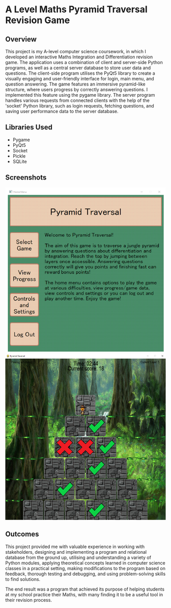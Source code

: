# A Level Maths Pyramid Traversal Revision Game

## Overview

This project is my A-level computer science coursework, in which I developed an interactive Maths Integration and Differentiation revision game. The application uses a combination of client and server-side Python programs, as well as a central server database to store user data and questions. The client-side program utilises the PyQt5 library to create a visually engaging and user-friendly interface for login, main menu, and question answering. The game features an immersive pyramid-like structure, where users progress by correctly answering questions. I implemented this feature using the pygame library. The server program handles various requests from connected clients with the help of the 'socket' Python library, such as login requests, fetching questions, and saving user performance data to the server database.

## Libraries Used

- Pygame
- PyQt5
- Socket
- Pickle
- SQLite

## Screenshots

![Main menu](https://github.com/ChristianGleitzman/A-Level-Maths-Revision-Game/blob/main/menu.PNG)
![Game Engine](https://github.com/ChristianGleitzman/A-Level-Maths-Revision-Game/blob/main/apex.png)

## Outcomes

This project provided me with valuable experience in working with stakeholders, designing and implementing a program and relational database from the ground up, utilising and understanding a variety of Python modules, applying theoretical concepts learned in computer science classes in a practical setting, making modifications to the program based on feedback, thorough testing and debugging, and using problem-solving skills to find solutions.

The end result was a program that achieved its purpose of helping students at my school practice their Maths, with many finding it to be a useful tool in their revision process.
